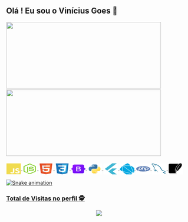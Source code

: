 ## Olá ! Eu sou o Vinícius Goes 👋

<div>
  <a href="https://github.com/vgoes19">
  <img height="180em" width="420em" src="https://github-readme-stats.vercel.app/api?username=vgoes19&show_icons=true&theme=vue&include_all_commits=true&count_private=true"/>
  <img height="180em" width="420em" src="https://github-readme-stats.vercel.app/api/top-langs/?username=vgoes19&layout=compact&langs_count=7&theme=vue"/>
</div>
  
 <div style="display: inline_block"><br>
  <img align="center" alt="Goes-Js" height="30" width="40" src="https://raw.githubusercontent.com/devicons/devicon/master/icons/javascript/javascript-plain.svg">
   <img align="center" alt="Goes-Python" height="30" width="40" src="https://raw.githubusercontent.com/devicons/devicon/master/icons/nodejs/nodejs-plain.svg">
  <img align="center" alt="Goes-HTML" height="30" width="40" src="https://raw.githubusercontent.com/devicons/devicon/master/icons/html5/html5-original.svg">
  <img align="center" alt="Goes-CSS" height="30" width="40" src="https://raw.githubusercontent.com/devicons/devicon/master/icons/css3/css3-original.svg">
  <img align="center" alt="Goes-Bootstrap" height="30" width="40" src="https://raw.githubusercontent.com/devicons/devicon/master/icons/bootstrap/bootstrap-original.svg">
  <img align="center" alt="Goes-Python" height="30" width="40" src="https://raw.githubusercontent.com/devicons/devicon/master/icons/python/python-original.svg">
  <img align="center" alt="Goes-Python" height="30" width="40" src="https://raw.githubusercontent.com/devicons/devicon/master/icons/flutter/flutter-plain.svg">
  <img align="center" alt="Goes-Python" height="30" width="40" src="https://raw.githubusercontent.com/devicons/devicon/master/icons/dart/dart-plain.svg">
  <img align="center" alt="Goes-Python" height="30" width="40" src="https://raw.githubusercontent.com/devicons/devicon/master/icons/php/php-plain.svg">
  <img align="center" alt="Goes-Python" height="30" width="40" src="https://raw.githubusercontent.com/devicons/devicon/master/icons/mysql/mysql-plain.svg">
  <img align="center" alt="Goes-Python" height="30" width="40" src="https://raw.githubusercontent.com/devicons/devicon/master/icons/sqlite/sqlite-plain.svg">
</div>
  
  
![Snake animation](https://github.com/vgoes19/vgoes19/blob/output/github-contribution-grid-snake.svg)
  
 ### Total de Visitas no perfil :detective: <br>
 <p align="center"> 
   <img alingn="center" src="https://profile-counter.glitch.me/vgoes19/count.svg" />
 </p>

</p>


